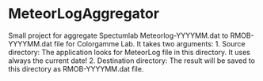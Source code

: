 # MeteorLogAggregator
Small project for aggregate Spectumlab Meteorlog-YYYYMM.dat to RMOB-YYYYMM.dat file for Colorgamme Lab.
It takes two arguments:
	1. Source directory: The application looks for MeteorLog file in this directory. It uses always the current date!
	2. Destination directory: The result will be saved to this directory as RMOB-YYYYMM.dat file.

